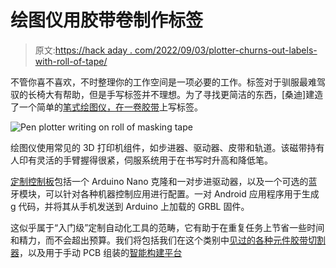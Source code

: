 # 绘图仪用胶带卷制作标签

> 原文:[https://hack aday . com/2022/09/03/plotter-churns-out-labels-with-roll-of-tape/](https://hackaday.com/2022/09/03/plotter-churns-out-labels-with-roll-of-tape/)

不管你喜不喜欢，不时整理你的工作空间是一项必要的工作。标签对于驯服最难驾驭的长椅大有帮助，但是手写标签并不理想。为了寻找更简洁的东西，[桑迪]建造了一个简单的[笔式绘图仪，在一卷胶带](https://hackaday.io/project/186912-diy-label-printing-machine)上写标签。

![Pen plotter writing on roll of masking tape](../Images/e0e480b3691c1c22243ed678fec36c01.png)

绘图仪使用常见的 3D 打印机组件，如步进器、驱动器、皮带和轨道。该磁带持有人印有灵活的手臂握得很紧，伺服系统用于在书写时升高和降低笔。

[定制控制板](https://oshwlab.com/sharmaz747/multipurpose-pcb_copy_copy_copy)包括一个 Arduino Nano 克隆和一对步进驱动器，以及一个可选的蓝牙模块，可以针对各种机器控制应用进行配置。一对 Android 应用程序用于生成 g 代码，并将其从手机发送到 Arduino 上加载的 GRBL 固件。

这似乎属于“入门级”定制自动化工具的范畴，它有助于在重复任务上节省一些时间和精力，而不会超出预算。我们将包括我们在这个类别中[见过的各种](https://hackaday.com/2022/06/07/automate-parts-kitting-with-this-innovative-smd-tape-slicer/)[元件胶带切割器](https://hackaday.com/2020/02/07/automatic-component-tape-cutter-for-when-your-electronics-kit-hits-the-big-time/)，以及用于手动 PCB 组装的[智能构建平台](https://hackaday.com/2022/06/07/automate-parts-kitting-with-this-innovative-smd-tape-slicer/)